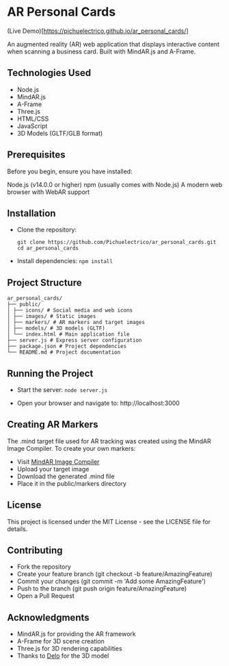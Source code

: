 # AR Personal Cards

(Live Demo)[https://pichuelectrico.github.io/ar_personal_cards/]

An augmented reality (AR) web application that displays interactive content when scanning a business card. Built with MindAR.js and A-Frame.

## Technologies Used

- Node.js
- MindAR.js
- A-Frame
- Three.js
- HTML/CSS
- JavaScript
- 3D Models (GLTF/GLB format)

## Prerequisites

Before you begin, ensure you have installed:

Node.js (v14.0.0 or higher)
npm (usually comes with Node.js)
A modern web browser with WebAR support

## Installation

- Clone the repository:

  ```
  git clone https://github.com/Pichuelectrico/ar_personal_cards.git
  cd ar_personal_cards
  ```

- Install dependencies: `npm install`

## Project Structure

```
ar_personal_cards/
├── public/
│ ├── icons/ # Social media and web icons
│ ├── images/ # Static images
│ ├── markers/ # AR markers and target images
│ ├── models/ # 3D models (GLTF)
│ └── index.html # Main application file
├── server.js # Express server configuration
├── package.json # Project dependencies
└── README.md # Project documentation
```

## Running the Project

- Start the server: `node server.js`

- Open your browser and navigate to: http://localhost:3000

## Creating AR Markers

The .mind target file used for AR tracking was created using the MindAR Image Compiler. To create your own markers:

- Visit [MindAR Image Compiler](https://hiukim.github.io/mind-ar-js-doc/tools/compile)
- Upload your target image
- Download the generated .mind file
- Place it in the public/markers directory

## License

This project is licensed under the MIT License - see the LICENSE file for details.

## Contributing

- Fork the repository
- Create your feature branch (git checkout -b feature/AmazingFeature)
- Commit your changes (git commit -m 'Add some AmazingFeature')
- Push to the branch (git push origin feature/AmazingFeature)
- Open a Pull Request

## Acknowledgments

- MindAR.js for providing the AR framework
- A-Frame for 3D scene creation
- Three.js for 3D rendering capabilities
- Thanks to [Delo](https://sketchfab.com/DevFaisal) for the 3D model
